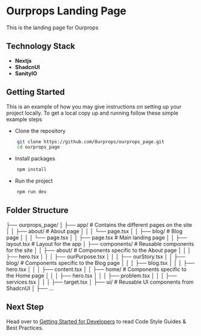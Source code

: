 
# Ourprops Landing Page

This is the landing page for Ourprops

## Technology Stack

- **Nextjs**
- **ShadcnUI**
- **SanityIO**

## Getting Started

This is an example of how you may give instructions on setting up your project locally. To get a local copy up and running follow these simple example steps

- Clone the repository

```bash
    git clone https://github.com/Ourprops/ourprops_page.git
    cd ourprops_page
```

- Install packages

```bash
    npm install
```

- Run the project
  
```bash
    npm run dev
```

## Folder Structure

├── ourprops_page/
│   ├── app/                     # Contains the different pages on the site
│   │   ├── about/               # About page
│   │   │   └── page.tsx
│   │   ├── blog/                # Blog page
│   │   │   └── page.tsx
│   │   ├── page.tsx             # Main landing page
│   │   ├── layout.tsx           # Layout for the app
│   ├── components/              # Reusable components for the site
│   │   ├── about/               # Components specific to the About page
│   │   │   ├── hero.tsx
│   │   │   ├── ourPurpose.tsx
│   │   │   ├── ourStory.tsx
│   │   ├── blog/                # Components specific to the Blog page
│   │   │   ├── blog.tsx
│   │   │   ├── hero.tsx
│   │   │   ├── content.tsx
│   │   ├── home/                # Components specific to the Home page
│   │   │   ├── hero.tsx
│   │   │   ├── problem.tsx
│   │   │   ├── services.tsx
│   │   │   ├── target.tsx
│   ├── ui/                      # Reusable UI components from ShadcnUI
│   ├── ...

## Next Step

Head over to [Getting Started for Developers](https://exmaple.com) to read Code Style Guides & Best Practices.
